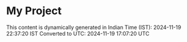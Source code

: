 # My Project

This content is dynamically generated in Indian Time (IST): 2024-11-19 22:37:20 IST
Converted to UTC: 2024-11-19 17:07:20 UTC
